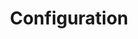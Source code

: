 ---
title: "Configuration"
description: "Manage configuration and sensitive data"
weight: 1
banner: "images/configuration.png"
tags: [kubernetes,kubernetes-resources, configuration]
categories: "kubernetes"
level: "beginner"
---